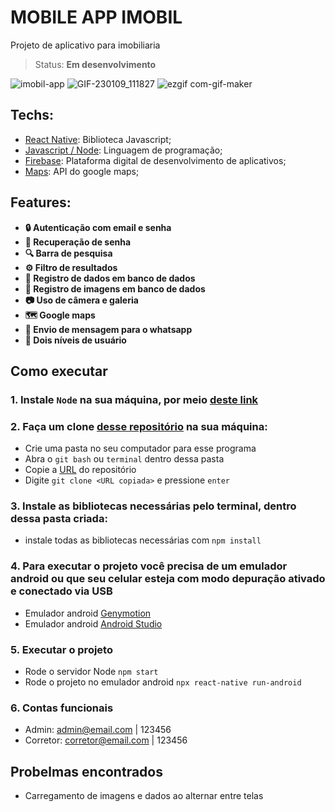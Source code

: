 # MOBILE APP IMOBIL

Projeto de aplicativo para imobiliaria

> Status: **Em desenvolvimento**

<div >

![imobil-app](https://user-images.githubusercontent.com/92051142/211327060-b380bd5c-740b-4ca1-82bd-d5904c01e38e.gif) ![GIF-230109_111827](https://user-images.githubusercontent.com/92051142/211329423-6054f77d-142d-49ac-b770-f989f6773526.gif) ![ezgif com-gif-maker](https://user-images.githubusercontent.com/92051142/211329902-b76513c0-f5bb-4618-b99e-6a9e839aef66.gif)


</div>

## Techs:

* [React Native](https://reactnative.dev/): Biblioteca Javascript;
* [Javascript / Node](https://nodejs.org/en/): Linguagem de programação;
* [Firebase](https://firebase.google.com/): Plataforma digital de desenvolvimento de aplicativos;
* [Maps](https://github.com/react-native-maps/react-native-maps): API do google maps;

## Features:

* **🔒 Autenticação com email e senha**
* **🔑 Recuperação de senha**
* **🔍 Barra de pesquisa**
* **⚙️ Filtro de resultados**
* **💽 Registro de dados em banco de dados**
* **💽 Registro de imagens em banco de dados**
* **📷 Uso de câmera e galeria**
* **🗺️ Google maps**
* **💬 Envio de mensagem para o whatsapp**
* **👥 Dois níveis de usuário**

## Como executar

### **1. Instale `Node` na sua máquina, por meio [deste link](https://nodejs.org/en/)**

### **2. Faça um clone [desse repositório](https://github.com/PedroErath/imobil.git) na sua máquina:**

* Crie uma pasta no seu computador para esse programa
* Abra o `git bash` ou `terminal` dentro dessa pasta
* Copie a [URL](https://github.com/PedroErath/imobil.git) do repositório
* Digite `git clone <URL copiada>` e pressione `enter`

### **3. Instale as bibliotecas necessárias pelo terminal, dentro dessa pasta criada:**

* instale todas as bibliotecas necessárias com `npm install`

### **4. Para executar o projeto você precisa de um emulador android ou que seu celular esteja com modo depuração ativado e conectado via USB**

* Emulador android [Genymotion](https://www.genymotion.com/)
* Emulador android [Android Studio](https://developer.android.com/studio)

### **5. Executar o projeto**

* Rode o servidor Node `npm start`
* Rode o projeto no emulador android `npx react-native run-android`

### **6. Contas funcionais**

* Admin: admin@email.com | 123456
* Corretor: corretor@email.com | 123456

## Probelmas encontrados

* Carregamento de imagens e dados ao alternar entre telas
